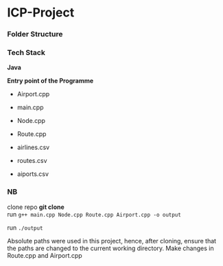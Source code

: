 # ICP-Project


### Folder Structure

### Tech Stack

**Java**

**Entry point of the Programme**

- Airport.cpp
- main.cpp
- Node.cpp
- Route.cpp
  
- airlines.csv
- routes.csv
- aiports.csv

### NB
clone repo
**git clone**  
run `g++ main.cpp Node.cpp Route.cpp Airport.cpp -o output` 


run `./output`

Absolute paths were used in this project, hence, after cloning, ensure that the paths are changed to the current working directory.
Make changes in Route.cpp and Airport.cpp

